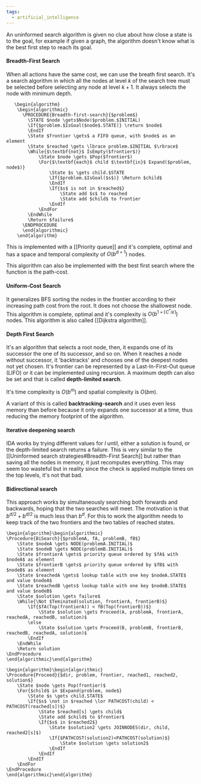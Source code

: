 ```yaml
---
tags:
  - artificial_intelligence
---
```

An uninformed search algorithm is given no clue about how close a state is to the goal, for example if given a graph, the algorithm doesn't know what is the best first step to reach its goal.
#### Breadth-First Search

When all actions have the same cost, we can use the breath first search. It's a search algorithm in which all the nodes at level $k$ of the search tree must be selected before selecting any node at level $k+1$. It always selects the node with minimum depth.
```pseudo
   \begin{algorithm}
    \begin{algorithmic}
      \PROCEDURE{Breadth-first-search}{$problem$} 
		\STATE $node \gets$Node($problem.$INITIAL)
		\If{$problem.$IsGoal($node$.STATE)} \return $node$
		\EndIf
		\State $frontier \gets$ a FIFO queue, with $node$ as an element
		\State $reached \gets \lbrace problem.$INITIAL $\rbrace$ 
		\While{$\textbf{not}$ IsEmpty($frontier$)}
			\State $node \gets $Pop($frontier$)
			\For{$\textbf{each}$ child $\textbf{in}$ Expand($problem, node$)}
				\State $s \gets child.$STATE
				\If{$problem.$IsGoal($s$)} \Return $child$
				\EndIf
				\If{$s$ is not in $reached$}
					\State add $s$ to reached
					\State add $child$ to frontier
				\EndIf
			\EndFor
		\EndWhile
		\Return $failure$
      \ENDPROCEDURE
      \end{algorithmic}
    \end{algorithm}
```
This is implemented with a [[Priority queue]] and it's complete, optimal and has a space and temporal complexity of $O(b^{d+1})$ nodes.

This algorithm can also be implemented with the best first search where the function is the path-cost.
#### Uniform-Cost Search

It generalizes BFS sorting the nodes in the frontier according to their increasing path cost from the root. It does not choose the shallowest node. This algorithm is complete, optimal and it's complexity is $O(b^{1+\lceil C^{*} / \epsilon\rceil})$ nodes. This algorithm is also called [[Dijkstra algorithm]].
#### Depth First Search

It's an algorithm that selects a root node, then, it expands one of its successor the one of its successor, and so on. When it reaches a node without successor, it 'backtracks' and chooses one of the deepest nodes not yet chosen. It's frontier can be represented by a Last-In-First-Out queue (LIFO) or it can be implemented using recursion. A maximum depth can also be set and that is called **depth-limited search**.

It's time complexity is $O(b^{m})$ and spatial complexity is $O(bm)$.

A variant of this is called **backtracking-search** and it uses even less memory than before because it only expands one successor at a time, thus reducing the memory footprint of the algorithm.
#### Iterative deepening search

IDA works by trying different values for $l$ until, either a solution is found, or the depth-limited search returns a failure. This is very similar to the [[Uninformed search strategies#Breadth-First Search]] but rather than saving all the nodes in memory, it just recomputes everything. This may seem too wasteful but in reality since the check is applied multiple times on the top levels, it's not that bad. 
#### Bidirectional search

This approach works by simultaneously searching both forwards and backwards, hoping that the two searches will meet. The motivation is that $b^{d/2} + b^{d/2}$ is much less than $b^{d}$. For this to work the algorithm needs to keep track of the two frontiers and the two tables of reached states.
```pseudo
\begin{algorithm}\begin{algorithmic}
\Procedure{BiSearch}{$problemA, fA, problemB, fB$}
	\State $nodeA \gets NODE(problemA.INITIAL)$
	\State $nodeB \gets NODE(problemB.INITIAL)$
	\State $frontierA \gets$ priority queue ordered by $fA$ with $nodeA$ as element	
	\State $frontierB \gets$ priority queue ordered by $fB$ with $nodeB$ as element
	\State $reachedA \gets$ lookup table with one key $nodeA.STATE$ and value $nodeA$
	\State $reachedB \gets$ lookup table with one key $nodeB.STATE$ and value $nodeB$ 
	\State $solution \gets failure$
	\While{\Not $Teminated(solution, frontierA, frontierB)$}
		\If{$fA(Top(frontierA)) < fB(Top(frontierB))$}
			\State $solution \gets Proceed(A, problemA, frontierA, reachedA, reachedB, solution)$
		\else
			\State $solution \gets Proceed(B, problemB, frontierB, reachedB, reachedA, solution)$
		\EndIf
	\EndWhile
	\Return solution
\EndProcedure
\end{algorithmic}\end{algorithm}
```
```pseudo
\begin{algorithm}\begin{algorithmic}
\Procedure{Proceed}{$dir, problem, frontier, reached1, reached2, solution$}
	\State $node \gets Pop(frontier)$
	\For{$child$ in $Expand(problem, node$}
		\State $s \gets child.STATE$
		\If{$s$ \not in $reached \lor PATHCOST(child) < PATHCOST(reached[s])$}
			\State $reached[s] \gets child$
			\State add $child$ to $frontier$
			\If{$s$ in $reached2$}
				\State $solution2 \gets JOINNODES(dir, child, reached2[s]$)
				\If{$PATHCOST(solution2)<PATHCOST(solution)$}
					\State $solution \gets solution2$
				\EndIf
			\EndIf
		\EndIf
	\EndFor	
\EndProcedure
\end{algorithmic}\end{algorithm}
```
